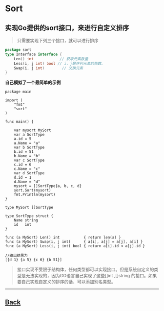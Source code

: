 # Sort

## 实现Go提供的sort接口，来进行自定义排序

> 只需要实现下列三个接口，就可以进行排序
``` go
package sort
type Interface interface {
    Len() int            // 获取元素数量
    Less(i, j int) bool // i，j是序列元素的指数。
    Swap(i, j int)        // 交换元素
}
```

**自己模拟了一个最简单的示例**
```
package main

import (
	"fmt"
	"sort"
)

func main() {

	var mysort MySort
	var a SortType
	a.id = 5
	a.Name = "a"
	var b SortType
	b.id = 51
	b.Name = "b"
	var c SortType
	c.id = 6
	c.Name = "c"
	var d SortType
	d.id = 1
	d.Name = "d"
	mysort = []SortType{a, b, c, d}
	sort.Sort(mysort)
	fmt.Println(mysort)
}

type MySort []SortType

type SortType struct {
	Name string
	id   int
}

func (a MySort) Len() int           { return len(a) }
func (a MySort) Swap(i, j int)      { a[i], a[j] = a[j], a[i] }
func (a MySort) Less(i, j int) bool { return a[i].id < a[j].id }

```


``` 
//输出结果为
[{d 1} {a 5} {c 6} {b 51}]
```

>接口实现不受限于结构体，任何类型都可以实现接口。但是系统自定义的类型是无法实现的，因为GO语言自己实现了这些[]int ,[]string 的接口。如果要自己实现自定义的排序的话，可以添加别名类型。


----
[Back](go-summary.md)
--